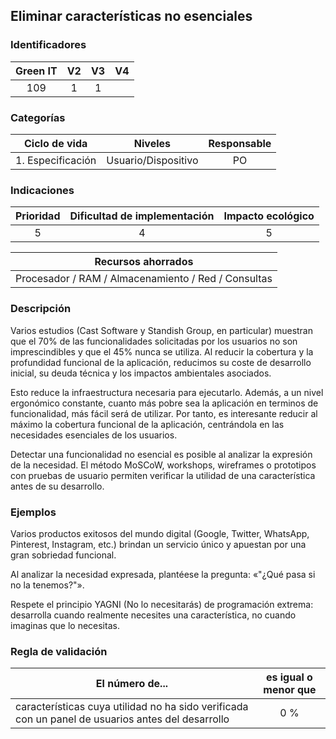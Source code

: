 ## Eliminar características no esenciales

 ### Identificadores

 | Green IT | V2 | V3 | V4 |
 |:-------:|:----:|:----:|:----:|
 | 109 | 1 | 1 | |

 ### Categorías

 | Ciclo de vida | Niveles | Responsable |
 |:----------------:|:-----------:|:-----------:|
 | 1. Especificación | Usuario/Dispositivo | PO |

 ### Indicaciones

 | Prioridad | Dificultad de implementación | Impacto ecológico |
 |:--------:|:-------------------------:|:-----------------:|
 | 5 | 4 | 5 |

 | Recursos ahorrados |
 |:----------------------------------------------: |
 | Procesador / RAM / Almacenamiento / Red / Consultas |

 ### Descripción

 Varios estudios (Cast Software y Standish Group, en particular) muestran que el 70% de las funcionalidades solicitadas por los usuarios no son imprescindibles y que el 45% nunca se utiliza. Al reducir la cobertura y la profundidad funcional de la aplicación, reducimos su coste de desarrollo inicial, su deuda técnica y los impactos ambientales asociados.

 Esto reduce la infraestructura necesaria para ejecutarlo. Además, a un nivel ergonómico constante, cuanto más pobre sea la  aplicación en terminos de funcionalidad, más fácil será de utilizar. Por tanto, es interesante reducir al máximo la cobertura funcional de la aplicación, centrándola en las necesidades esenciales de los usuarios.

 Detectar una funcionalidad no esencial es posible al analizar la expresión de la necesidad. El método MoSCoW, workshops,
 wireframes o prototipos con pruebas de usuario permiten verificar la utilidad de una característica antes de su desarrollo.

 ### Ejemplos

 Varios productos exitosos del mundo digital (Google, Twitter, WhatsApp, Pinterest, Instagram, etc.) brindan un servicio único y apuestan por una gran sobriedad funcional.

 Al analizar la necesidad expresada, plantéese la pregunta: «"¿Qué pasa si no la tenemos?"».

Respete el principio YAGNI (No lo necesitarás) de programación extrema: desarrolla cuando realmente necesites una característica, no cuando imaginas que lo necesitas.


 ### Regla de validación


 | El número de... | es igual o menor que |
 |----------------------------------------------------------------------------------------------|:--------------------:|
 | características cuya utilidad no ha sido verificada con un panel de usuarios antes del desarrollo | 0 % |
